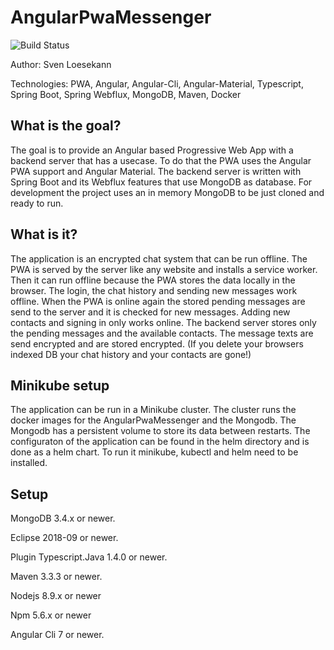 # AngularPwaMessenger

![Build Status](https://travis-ci.org/Angular2Guy/AngularPwaMessenger.svg?branch=master)

Author: Sven Loesekann

Technologies: PWA, Angular, Angular-Cli, Angular-Material, Typescript, Spring Boot, Spring Webflux, MongoDB, Maven, Docker

## What is the goal?

The goal is to provide an Angular based Progressive Web App with a backend server that has a usecase. To do that the PWA uses the Angular PWA support and Angular Material. The backend server is written with Spring Boot and its Webflux features that use MongoDB as database. For development the project uses an in memory MongoDB to be just cloned and ready to run.

## What is it?

The application is an encrypted chat system that can be run offline. The PWA is served by the server like any website and installs a service worker. Then it can run offline because the PWA stores the data locally in the browser. The login, the chat history and sending new messages work offline. When the PWA is online again the stored pending messages are send to the server and it is checked for new messages. Adding new contacts and signing in only works online. The backend server stores only the pending messages and the available contacts. The message texts are send encrypted and are stored encrypted. (If you delete your browsers indexed DB your chat history and your contacts are gone!)    

## Minikube setup

The application can be run in a Minikube cluster. The cluster runs the docker images for the AngularPwaMessenger and the Mongodb. The Mongodb has a persistent volume to store its data between restarts. The configuraton of the application can be found in the helm directory and is done as a helm chart. To run it minikube, kubectl and helm need to be installed.

## Setup

MongoDB 3.4.x or newer.

Eclipse 2018-09 or newer.

Plugin Typescript.Java 1.4.0 or newer.

Maven 3.3.3 or newer.

Nodejs 8.9.x or newer

Npm 5.6.x or newer

Angular Cli 7 or newer.